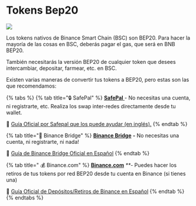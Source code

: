 # Tokens Bep20

![](../.gitbook/assets/image%20%2845%29%20%281%29.png)

Los tokens nativos de Binance Smart Chain \(BSC\) son BEP20. Para hacer la mayoría de las cosas en BSC, deberás pagar el gas, que será en BNB BEP20.

También necesitarás la versión BEP20 de cualquier token que desees intercambiar, depositar, farmear, etc. en BSC.

Existen varias maneras de convertir tus tokens a BEP20, pero estas son las que recomendamos:

{% tabs %}
{% tab title="🔒 SafePal" %}
[**SafePal** ](https://safepal.io/download) - No necesitas una cuenta, ni registrarte, etc. Realiza los swap inter-redes directamente desde tu wallet.

📖 [Guía Oficial por Safepal que los puede ayudar \(en inglés\).](https://docs.safepal.io/safepal-app/cross-chain-swap-tutorial)
{% endtab %}

{% tab title="🌉 Binance Bridge" %}
[**Binance Bridge**](https://www.binance.org/en/bridge) **-** No necesitas una cuenta, ni registrarte, ni nada!

📖 [Guía de Binance Bridge Oficial en Español](https://academy.binance.com/es/articles/an-introduction-to-binance-bridge)
{% endtab %}

{% tab title=" 💰 Binance.com" %}
[**Binance.com**](https://github.com/GhostSui/pancakeswap-pancake-document/tree/ef40e61861496877920d1c64c4bcd80a6ebc41fd/empezando-en-pancakeswap/www.binance.com) _\*\*_- Puedes hacer los retiros de tus tokens por red BEP20 desde tu cuenta en Binance \(si tienes una\)

📖 [Guía Oficial de Depósitos/Retiros de Binance en Español](https://www.binance.com/en/support/faq/85a1c394ac1d489fb0bfac0ef2fceafd)
{% endtab %}
{% endtabs %}

